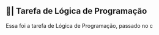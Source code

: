 ## 📑| Tarefa de Lógica de Programação

  Essa foi a tarefa de Lógica de Programação, passado no c
















